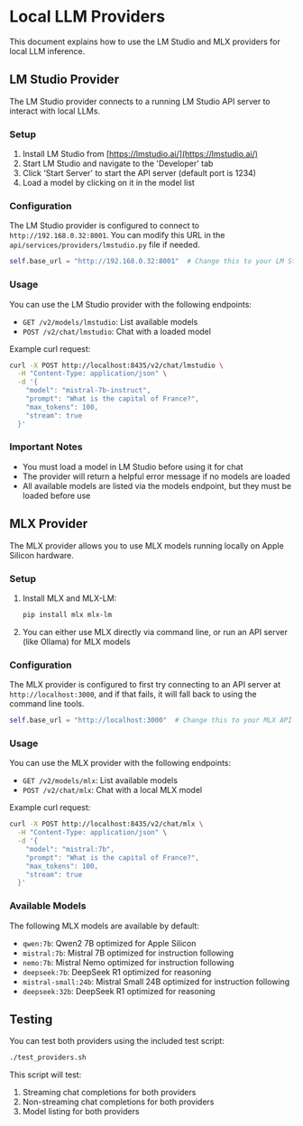 # Local LLM Providers

This document explains how to use the LM Studio and MLX providers for local LLM inference.

## LM Studio Provider

The LM Studio provider connects to a running LM Studio API server to interact with local LLMs.

### Setup

1. Install LM Studio from [https://lmstudio.ai/](https://lmstudio.ai/)
2. Start LM Studio and navigate to the 'Developer' tab
3. Click 'Start Server' to start the API server (default port is 1234)
4. Load a model by clicking on it in the model list

### Configuration

The LM Studio provider is configured to connect to `http://192.168.0.32:8001`. You can modify this URL in the `api/services/providers/lmstudio.py` file if needed.

```python
self.base_url = "http://192.168.0.32:8001"  # Change this to your LM Studio server URL
```

### Usage

You can use the LM Studio provider with the following endpoints:

- `GET /v2/models/lmstudio`: List available models
- `POST /v2/chat/lmstudio`: Chat with a loaded model

Example curl request:

```bash
curl -X POST http://localhost:8435/v2/chat/lmstudio \
  -H "Content-Type: application/json" \
  -d '{
    "model": "mistral-7b-instruct",
    "prompt": "What is the capital of France?",
    "max_tokens": 100,
    "stream": true
  }'
```

### Important Notes

- You must load a model in LM Studio before using it for chat
- The provider will return a helpful error message if no models are loaded
- All available models are listed via the models endpoint, but they must be loaded before use

## MLX Provider

The MLX provider allows you to use MLX models running locally on Apple Silicon hardware.

### Setup

1. Install MLX and MLX-LM:
   ```bash
   pip install mlx mlx-lm
   ```
2. You can either use MLX directly via command line, or run an API server (like Ollama) for MLX models

### Configuration

The MLX provider is configured to first try connecting to an API server at `http://localhost:3000`, and if that fails, it will fall back to using the command line tools.

```python
self.base_url = "http://localhost:3000"  # Change this to your MLX API server if needed
```

### Usage

You can use the MLX provider with the following endpoints:

- `GET /v2/models/mlx`: List available models
- `POST /v2/chat/mlx`: Chat with a local MLX model

Example curl request:

```bash
curl -X POST http://localhost:8435/v2/chat/mlx \
  -H "Content-Type: application/json" \
  -d '{
    "model": "mistral:7b",
    "prompt": "What is the capital of France?",
    "max_tokens": 100,
    "stream": true
  }'
```

### Available Models

The following MLX models are available by default:

- `qwen:7b`: Qwen2 7B optimized for Apple Silicon
- `mistral:7b`: Mistral 7B optimized for instruction following
- `nemo:7b`: Mistral Nemo optimized for instruction following
- `deepseek:7b`: DeepSeek R1 optimized for reasoning
- `mistral-small:24b`: Mistral Small 24B optimized for instruction following
- `deepseek:32b`: DeepSeek R1 optimized for reasoning

## Testing

You can test both providers using the included test script:

```bash
./test_providers.sh
```

This script will test:
1. Streaming chat completions for both providers
2. Non-streaming chat completions for both providers
3. Model listing for both providers 